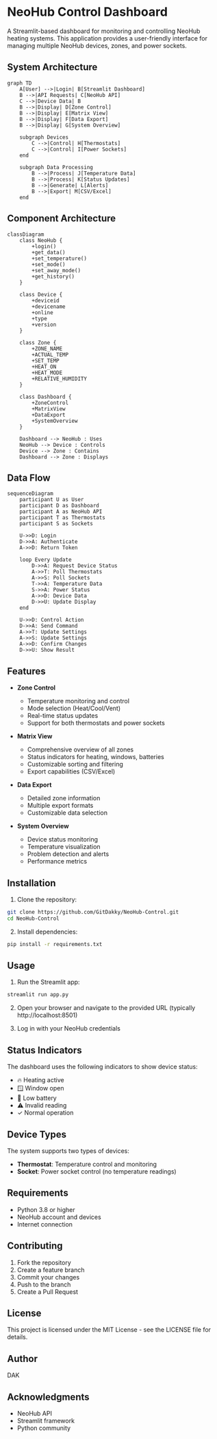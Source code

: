 # NeoHub Control Dashboard

A Streamlit-based dashboard for monitoring and controlling NeoHub heating systems. This application provides a user-friendly interface for managing multiple NeoHub devices, zones, and power sockets.

## System Architecture

```mermaid
graph TD
    A[User] -->|Login| B[Streamlit Dashboard]
    B -->|API Requests| C[NeoHub API]
    C -->|Device Data| B
    B -->|Display| D[Zone Control]
    B -->|Display| E[Matrix View]
    B -->|Display| F[Data Export]
    B -->|Display| G[System Overview]
    
    subgraph Devices
        C -->|Control| H[Thermostats]
        C -->|Control| I[Power Sockets]
    end
    
    subgraph Data Processing
        B -->|Process| J[Temperature Data]
        B -->|Process| K[Status Updates]
        B -->|Generate| L[Alerts]
        B -->|Export| M[CSV/Excel]
    end
```

## Component Architecture

```mermaid
classDiagram
    class NeoHub {
        +login()
        +get_data()
        +set_temperature()
        +set_mode()
        +set_away_mode()
        +get_history()
    }
    
    class Device {
        +deviceid
        +devicename
        +online
        +type
        +version
    }
    
    class Zone {
        +ZONE_NAME
        +ACTUAL_TEMP
        +SET_TEMP
        +HEAT_ON
        +HEAT_MODE
        +RELATIVE_HUMIDITY
    }
    
    class Dashboard {
        +ZoneControl
        +MatrixView
        +DataExport
        +SystemOverview
    }

    Dashboard --> NeoHub : Uses
    NeoHub --> Device : Controls
    Device --> Zone : Contains
    Dashboard --> Zone : Displays
```

## Data Flow

```mermaid
sequenceDiagram
    participant U as User
    participant D as Dashboard
    participant A as NeoHub API
    participant T as Thermostats
    participant S as Sockets

    U->>D: Login
    D->>A: Authenticate
    A->>D: Return Token
    
    loop Every Update
        D->>A: Request Device Status
        A->>T: Poll Thermostats
        A->>S: Poll Sockets
        T->>A: Temperature Data
        S->>A: Power Status
        A->>D: Device Data
        D->>U: Update Display
    end

    U->>D: Control Action
    D->>A: Send Command
    A->>T: Update Settings
    A->>S: Update Settings
    A->>D: Confirm Changes
    D->>U: Show Result
```

## Features

- **Zone Control**
  - Temperature monitoring and control
  - Mode selection (Heat/Cool/Vent)
  - Real-time status updates
  - Support for both thermostats and power sockets

- **Matrix View**
  - Comprehensive overview of all zones
  - Status indicators for heating, windows, batteries
  - Customizable sorting and filtering
  - Export capabilities (CSV/Excel)

- **Data Export**
  - Detailed zone information
  - Multiple export formats
  - Customizable data selection

- **System Overview**
  - Device status monitoring
  - Temperature visualization
  - Problem detection and alerts
  - Performance metrics

## Installation

1. Clone the repository:
```bash
git clone https://github.com/GitDakky/NeoHub-Control.git
cd NeoHub-Control
```

2. Install dependencies:
```bash
pip install -r requirements.txt
```

## Usage

1. Run the Streamlit app:
```bash
streamlit run app.py
```

2. Open your browser and navigate to the provided URL (typically http://localhost:8501)

3. Log in with your NeoHub credentials

## Status Indicators

The dashboard uses the following indicators to show device status:

- 🔥 Heating active
- 🪟 Window open
- 🔋 Low battery
- ⚠️ Invalid reading
- ✓ Normal operation

## Device Types

The system supports two types of devices:

- **Thermostat**: Temperature control and monitoring
- **Socket**: Power socket control (no temperature readings)

## Requirements

- Python 3.8 or higher
- NeoHub account and devices
- Internet connection

## Contributing

1. Fork the repository
2. Create a feature branch
3. Commit your changes
4. Push to the branch
5. Create a Pull Request

## License

This project is licensed under the MIT License - see the LICENSE file for details.

## Author

DAK

## Acknowledgments

- NeoHub API
- Streamlit framework
- Python community
